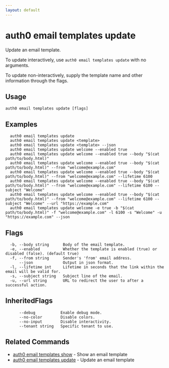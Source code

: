 ```yaml
---
layout: default
---
```

# auth0 email templates update

Update an email template.

To update interactively, use `auth0 email templates update` with no arguments.

To update non-interactively, supply the template name and other information through the flags.

## Usage
```
auth0 email templates update [flags]
```

## Examples

```
  auth0 email templates update
  auth0 email templates update <template>
  auth0 email templates update <template> --json
  auth0 email templates update welcome --enabled true
  auth0 email templates update welcome --enabled true --body "$(cat path/to/body.html)"
  auth0 email templates update welcome --enabled true --body "$(cat path/to/body.html)" --from "welcome@example.com"
  auth0 email templates update welcome --enabled true --body "$(cat path/to/body.html)" --from "welcome@example.com" --lifetime 6100
  auth0 email templates update welcome --enabled true --body "$(cat path/to/body.html)" --from "welcome@example.com" --lifetime 6100 --subject "Welcome"
  auth0 email templates update welcome --enabled true --body "$(cat path/to/body.html)" --from "welcome@example.com" --lifetime 6100 --subject "Welcome" --url "https://example.com"
  auth0 email templates update welcome -e true -b "$(cat path/to/body.html)" -f "welcome@example.com" -l 6100 -s "Welcome" -u "https://example.com" --json
```


## Flags

```
  -b, --body string      Body of the email template.
  -e, --enabled          Whether the template is enabled (true) or disabled (false). (default true)
  -f, --from string      Sender's 'from' email address.
      --json             Output in json format.
  -l, --lifetime int     Lifetime in seconds that the link within the email will be valid for.
  -s, --subject string   Subject line of the email.
  -u, --url string       URL to redirect the user to after a successful action.
```


## InheritedFlags

```
      --debug           Enable debug mode.
      --no-color        Disable colors.
      --no-input        Disable interactivity.
      --tenant string   Specific tenant to use.
```


## Related Commands

- [auth0 email templates show](auth0_email_templates_show.md) - Show an email template
- [auth0 email templates update](auth0_email_templates_update.md) - Update an email template


